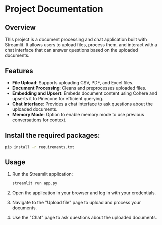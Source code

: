# Project Documentation

## Overview

This project is a document processing and chat application built with Streamlit. It allows users to upload files, process them, and interact with a chat interface that can answer questions based on the uploaded documents.

## Features

- **File Upload**: Supports uploading CSV, PDF, and Excel files.
- **Document Processing**: Cleans and preprocesses uploaded files.
- **Embedding and Upsert**: Embeds document content using Cohere and upserts it to Pinecone for efficient querying.
- **Chat Interface**: Provides a chat interface to ask questions about the uploaded documents.
- **Memory Mode**: Option to enable memory mode to use previous conversations for context.

## Install the required packages:
```sh
pip install -r requirements.txt
```

## Usage
1. Run the Streamlit application:
    ```sh
    streamlit run app.py
    ```

2. Open the application in your browser and log in with your credentials.

3. Navigate to the "Upload file" page to upload and process your documents.

4. Use the "Chat" page to ask questions about the uploaded documents.

